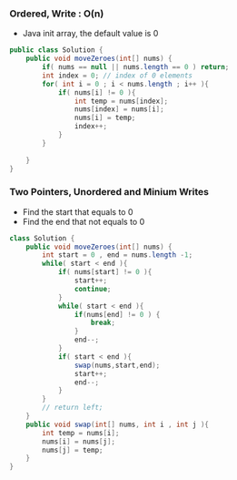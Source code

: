 ### Ordered, Write : O(n)
* Java init array, the default value is 0
```java
public class Solution {
    public void moveZeroes(int[] nums) {
        if( nums == null || nums.length == 0 ) return;
        int index = 0; // index of 0 elements
        for( int i = 0 ; i < nums.length ; i++ ){
            if( nums[i] != 0 ){
                int temp = nums[index];
                nums[index] = nums[i];
                nums[i] = temp;
                index++;
            }
        }
    
    }
}

```

### Two Pointers, Unordered and  Minium Writes
* Find the start that equals to 0
* Find the end that not equals to 0

```java
class Solution {
    public void moveZeroes(int[] nums) {
        int start = 0 , end = nums.length -1;
        while( start < end ){
            if( nums[start] != 0 ){
                start++;
                continue;
            }
            while( start < end ){
                if(nums[end] != 0 ) {
                    break;
                }
                end--;
            }
            if( start < end ){
                swap(nums,start,end);
                start++;
                end--;
            }
        }
        // return left;
    }
    public void swap(int[] nums, int i , int j ){
        int temp = nums[i];
        nums[i] = nums[j];
        nums[j] = temp;
    }
}

```